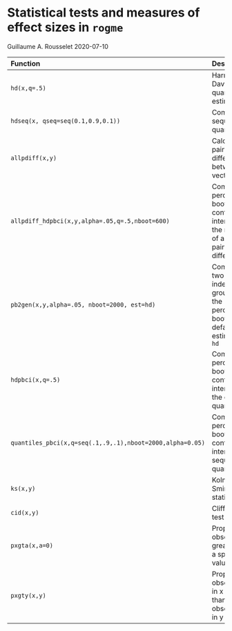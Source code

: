 Statistical tests and measures of effect sizes in `rogme`
================
Guillaume A. Rousselet
2020-07-10

| Function                                                  | Description                                                                                |
| :-------------------------------------------------------- | :----------------------------------------------------------------------------------------- |
| `hd(x,q=.5)`                                              | Harrell-Davis quantile estimator                                                           |
| `hdseq(x, qseq=seq(0.1,0.9,0.1))`                         | Compute a sequence of quantiles                                                            |
| `allpdiff(x,y)`                                           | Calculate all pairwise differences between 2 vectors                                       |
| `allpdiff_hdpbci(x,y,alpha=.05,q=.5,nboot=600)`           | Compute percentile bootstrap confidence interval of the median of all pairwise differences |
| `pb2gen(x,y,alpha=.05, nboot=2000, est=hd)`               | Compare two independent groups using the percentile bootstrap - default estimator = `hd`   |
| `hdpbci(x,q=.5)`                                          | Compute percentile bootstrap confidence interval of the qth quantile                       |
| `quantiles_pbci(x,q=seq(.1,.9,.1),nboot=2000,alpha=0.05)` | Compute percentile bootstrap confidence intervals of a sequence of quantiles               |
| `ks(x,y)`                                                 | Kolmogorov-Smirnov test statistic                                                          |
| `cid(x,y)`                                                | Cliff’s delta test                                                                         |
| `pxgta(x,a=0)`                                            | Proportion of observations greater than a specified value                                  |
| `pxgty(x,y)`                                              | Proportion of observations in x greater than observations in y                             |
